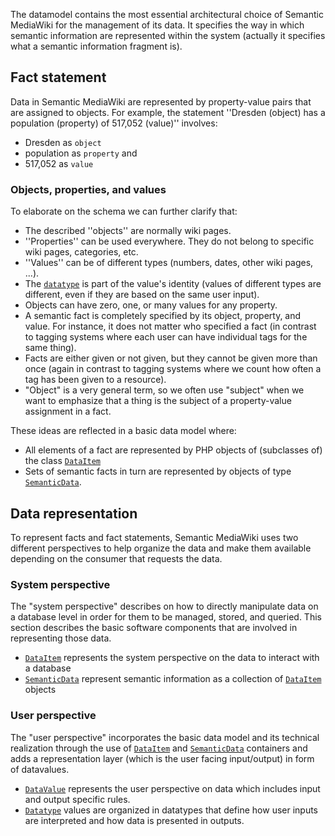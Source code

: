 The datamodel contains the most essential architectural choice of Semantic MediaWiki for the management of its data. It specifies the way in which semantic information are represented within the system (actually it specifies what a semantic information fragment is).

## Fact statement

Data in Semantic MediaWiki are represented by property-value pairs that are assigned to objects. For example, the statement ''Dresden (object) has a population (property) of 517,052 (value)'' involves:

- Dresden as `object`
- population as `property` and
- 517,052 as `value`

### Objects, properties, and values

To elaborate on the schema we can further clarify that:

- The described ''objects'' are normally wiki pages.
- ''Properties'' can be used everywhere. They do not belong to specific wiki pages, categories, etc.
- ''Values'' can be of different types (numbers, dates, other wiki pages, ...).
- The [`datatype`][datatype] is part of the value's identity (values of different types are different, even if they are based on the same user input).
- Objects can have zero, one, or many values for any property.
- A semantic fact is completely specified by its object, property, and value. For instance, it does not matter who specified a fact (in contrast to tagging systems where each user can have individual tags for the same thing).
- Facts are either given or not given, but they cannot be given more than once (again in contrast to tagging systems where we count how often a tag has been given to a resource).
- "Object" is a very general term, so we often use "subject" when we want to emphasize that a thing is the subject of a property-value assignment in a fact.

These ideas are reflected in a basic data model where:

- All elements of a fact are represented by PHP objects of (subclasses of) the class [`DataItem`][dataitem]
- Sets of semantic facts in turn are represented by objects of type [`SemanticData`][semanticdata].

## Data representation

To represent facts and fact statements, Semantic MediaWiki uses two different perspectives to help organize the data and make them available depending on the consumer that requests the data.

### System perspective

The "system perspective" describes on how to directly manipulate data on a database level in order for them to be managed, stored, and queried. This section describes the basic software components that are involved in representing those data.

- [`DataItem`][dataitem] represents the system perspective on the data to interact with a database
- [`SemanticData`][semanticdata] represent semantic information as a collection of [`DataItem`][dataitem] objects

### User perspective

The "user perspective" incorporates the basic data model and its technical realization through the use of [`DataItem`][dataitem] and [`SemanticData`][semanticdata] containers and adds a representation layer (which is the user facing input/output) in form of datavalues.

- [`DataValue`][datavalue] represents the user perspective on data which includes input and output specific rules.
- [`Datatype`][datatype] values are organized in datatypes that define how user inputs are interpreted and how data is presented in outputs.

[dataitem]:https://github.com/SemanticMediaWiki/SemanticMediaWiki/blob/master/docs/architecture/datamodel.dataitem.md
[semanticdata]:https://github.com/SemanticMediaWiki/SemanticMediaWiki/blob/master/docs/architecture/datamodel.semanticdata.md
[datavalue]:https://github.com/SemanticMediaWiki/SemanticMediaWiki/blob/master/docs/architecture/datamodel.datavalue.md
[datatype]:https://github.com/SemanticMediaWiki/SemanticMediaWiki/blob/master/docs/architecture/datamodel.datatype.md
